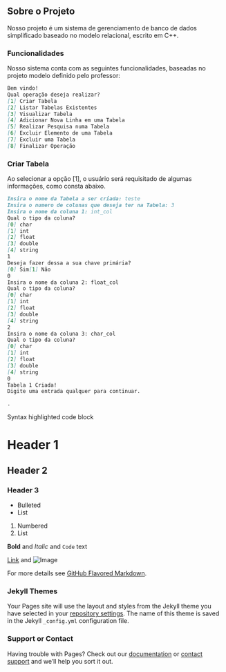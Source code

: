 ## Sobre o Projeto

Nosso projeto é um sistema de gerenciamento de banco de dados simplificado baseado no modelo relacional, escrito em C++.

### Funcionalidades

Nosso sistema conta com as seguintes funcionalidades, baseadas no projeto modelo definido pelo professor:

```markdown
Bem vindo!
Qual operação deseja realizar?
[1] Criar Tabela
[2] Listar Tabelas Existentes
[3] Visualizar Tabela
[4] Adicionar Nova Linha em uma Tabela
[5] Realizar Pesquisa numa Tabela
[6] Excluir Elemento de uma Tabela
[7] Excluir uma Tabela
[8] Finalizar Operação
```
### Criar Tabela

Ao selecionar a opção [1], o usuário será requisitado de algumas informações, como consta abaixo.

```markdown
Insira o nome da Tabela a ser criada: teste
Insira o numero de colunas que deseja ter na Tabela: 3
Insira o nome da coluna 1: int_col
Qual o tipo da coluna?
[0] char
[1] int
[2] float
[3] double
[4] string
1
Deseja fazer dessa a sua chave primária?
[0] Sim[1] Não
0
Insira o nome da coluna 2: float_col
Qual o tipo da coluna?
[0] char
[1] int
[2] float
[3] double
[4] string
2
Insira o nome da coluna 3: char_col
Qual o tipo da coluna?
[0] char
[1] int
[2] float
[3] double
[4] string
0
Tabela 1 Criada!
Digite uma entrada qualquer para continuar.
```
```markdown
.
```


Syntax highlighted code block

# Header 1
## Header 2
### Header 3

- Bulleted
- List

1. Numbered
2. List

**Bold** and _Italic_ and `Code` text

[Link](url) and ![Image](src)


For more details see [GitHub Flavored Markdown](https://guides.github.com/features/mastering-markdown/).

### Jekyll Themes

Your Pages site will use the layout and styles from the Jekyll theme you have selected in your [repository settings](https://github.com/JordyAraujo/SGBDRLP1/settings). The name of this theme is saved in the Jekyll `_config.yml` configuration file.

### Support or Contact

Having trouble with Pages? Check out our [documentation](https://help.github.com/categories/github-pages-basics/) or [contact support](https://github.com/contact) and we’ll help you sort it out.

